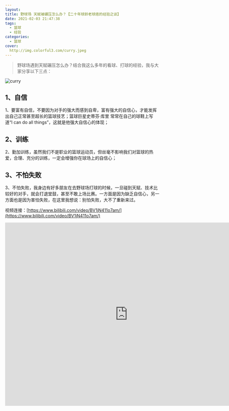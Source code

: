 ```yaml
---
layout: 
title: 野球场 天赋被碾压怎么办？【二十年球龄老球痞的经验之谈】
date: 2021-02-03 21:47:38
tags: 
  - 篮球
  - 经验
categories:
  - 篮球
cover:
  http://img.colorful3.com/curry.jpeg
---
```


> 野球场遇到天赋碾压怎么办？结合我这么多年的看球、打球的经验，我与大家分享以下三点：

![curry](http://img.colorful3.com/curry.jpeg)
## 1、自信

1、要富有自信，不要因为对手的强大而感到自卑，富有强大的自信心，才能发挥出自己正常甚至超长的篮球技艺；篮球巨星史蒂芬·库里 常常在自己的球鞋上写道“I can do all things”，这就是他强大自信心的体现；

## 2、训练
2、勤加训练，虽然我们不是职业的篮球运动员，但丝毫不影响我们对篮球的热爱，合理、充分的训练，一定会增强你在球场上的自信心；

## 3、不怕失败
3、不怕失败，我身边有好多朋友在去野球场打球的时候，一旦碰到天赋、技术比较好的对手，就会打退堂鼓，甚至不敢上场比赛。一方面是因为缺乏自信心，另一方面也是因为害怕失败，在这里我想说：别怕失败，大不了重新来过。

视频连接：[https://www.bilibili.com/video/BV1jN411o7am/](https://www.bilibili.com/video/BV1jN411o7am/)
<iframe height=600 width=800 src="https://www.bilibili.com/video/BV1jN411o7am/" frameborder=0 allowfullscreen>
￼
